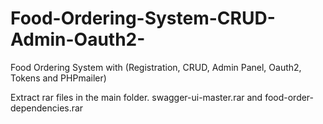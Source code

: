 # Food-Ordering-System-CRUD-Admin-Oauth2-
Food Ordering System with (Registration, CRUD, Admin Panel, Oauth2, Tokens and PHPmailer)


Extract rar files in the main folder.
swagger-ui-master.rar and food-order-dependencies.rar

